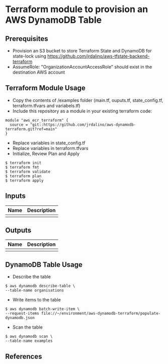 # Terraform module to provision an AWS DynamoDB Table

## Prerequisites
- Provision an S3 bucket to store Terraform State and DynamoDB for state-lock using https://github.com/jrdalino/aws-tfstate-backend-terraform
- AssumeRole: "OrganizationAccountAccessRole" should exist in the destination AWS account

## Terraform Module Usage
- Copy the contents of /examples folder (main.tf, ouputs.tf, state_config.tf, terraform.tfvars and variabels.tf)
- Include this repository as a module in your existing terraform code:
```
module "aws_ecr_terraform" {
  source = "git::https://github.com/jrdalino/aws-dynamodb-terraform.git?ref=main"
}
```
- Replace variables in state_config.tf
- Replace variables in terraform.tfvars
- Initialize, Review Plan and Apply
```
$ terraform init
$ terraform fmt
$ terraform validate
$ terraform plan
$ terraform apply
```
## Inputs
| Name | Description |
|------|-------------|
| | |

## Outputs
| Name | Description |
|------|-------------|
| | |

## DynamoDB Table Usage
- Describe the table
```
$ aws dynamodb describe-table \
--table-name organisations
```

- Write items to the table
```
$ aws dynamodb batch-write-item \
--request-items file://~/environment/aws-dynamodb-terraform/populate-dynamodb.json
```

- Scan the table
```
$ aws dynamodb scan \
--table-name examples
```

## References